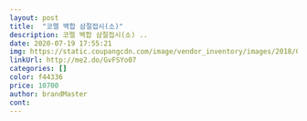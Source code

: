 ```yaml
---
layout: post 
title:  "코렐 백합 삼절접시(소)" 
description: 코렐 백합 삼절접시(소) ..
date: 2020-07-19 17:55:21 
img: https://static.coupangcdn.com/image/vendor_inventory/images/2018/03/20/16/6/53a9967b-f9f3-4de1-8504-5accdb09e111.jpg 
linkUrl: http://me2.do/GvFSYo07 
categories: [] 
color: f44336 
price: 10700 
author: brandMaster 
cont:  
---
```

 